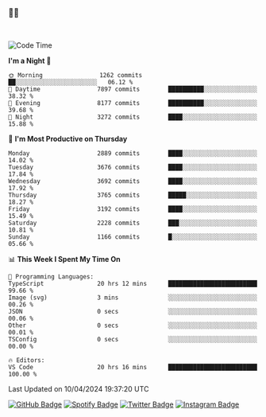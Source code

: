 ### 🤙🍺

<!-- <a href="https://github-readme-stats.vercel.app/api?username=hzak2xx&count_private=true&show_icons=true&theme=dracula">
  <img align="center" src="https://github-readme-stats.vercel.app/api?username=hzak2xx&count_private=true&show_icons=true&theme=dracula" />
</a>
</br> -->
</br>

<!--START_SECTION:waka-->
![Code Time](http://img.shields.io/badge/Code%20Time-3%2C211%20hrs%2027%20mins-blue)

**I'm a Night 🦉** 

```text
🌞 Morning                1262 commits        ██░░░░░░░░░░░░░░░░░░░░░░░   06.12 % 
🌆 Daytime                7897 commits        ██████████░░░░░░░░░░░░░░░   38.32 % 
🌃 Evening                8177 commits        ██████████░░░░░░░░░░░░░░░   39.68 % 
🌙 Night                  3272 commits        ████░░░░░░░░░░░░░░░░░░░░░   15.88 % 
```
📅 **I'm Most Productive on Thursday** 

```text
Monday                   2889 commits        ████░░░░░░░░░░░░░░░░░░░░░   14.02 % 
Tuesday                  3676 commits        ████░░░░░░░░░░░░░░░░░░░░░   17.84 % 
Wednesday                3692 commits        ████░░░░░░░░░░░░░░░░░░░░░   17.92 % 
Thursday                 3765 commits        █████░░░░░░░░░░░░░░░░░░░░   18.27 % 
Friday                   3192 commits        ████░░░░░░░░░░░░░░░░░░░░░   15.49 % 
Saturday                 2228 commits        ███░░░░░░░░░░░░░░░░░░░░░░   10.81 % 
Sunday                   1166 commits        █░░░░░░░░░░░░░░░░░░░░░░░░   05.66 % 
```


📊 **This Week I Spent My Time On** 

```text
💬 Programming Languages: 
TypeScript               20 hrs 12 mins      █████████████████████████   99.66 % 
Image (svg)              3 mins              ░░░░░░░░░░░░░░░░░░░░░░░░░   00.26 % 
JSON                     0 secs              ░░░░░░░░░░░░░░░░░░░░░░░░░   00.06 % 
Other                    0 secs              ░░░░░░░░░░░░░░░░░░░░░░░░░   00.01 % 
TSConfig                 0 secs              ░░░░░░░░░░░░░░░░░░░░░░░░░   00.00 % 

🔥 Editors: 
VS Code                  20 hrs 16 mins      █████████████████████████   100.00 % 
```


 Last Updated on 10/04/2024 19:37:20 UTC
<!--END_SECTION:waka-->

[![GitHub Badge](https://img.shields.io/badge/GitHub-100000?style=for-the-badge&logo=github&logoColor=white)](https://github.com/hzak2xx)
[![Spotify Badge](https://img.shields.io/badge/Spotify-1ED760?&style=for-the-badge&logo=spotify&logoColor=white)](https://open.spotify.com/user/uf90s6sbbh75a1mt44clkhkvf)
[![Twitter Badge](https://img.shields.io/badge/Twitter-1DA1F2?style=for-the-badge&logo=twitter&logoColor=white)](https://twitter.com/hzak2xx)
[![Instagram Badge](https://img.shields.io/badge/Instagram-E4405F?style=for-the-badge&logo=instagram&logoColor=white)](https://www.instagram.com/hzak2xx/)
